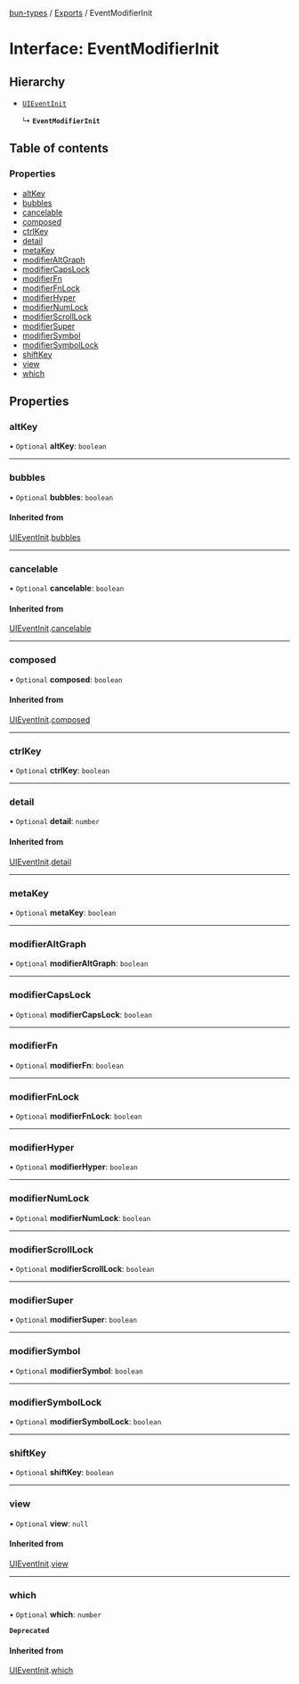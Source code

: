 [bun-types](https://github.com/oven-sh/bun-types/blob/master/api-docs/README.md) / [Exports](https://github.com/oven-sh/bun-types/blob/master/api-docs/modules.md) / EventModifierInit

# Interface: EventModifierInit

## Hierarchy

- [`UIEventInit`](https://github.com/oven-sh/bun-types/blob/master/api-docs/interfaces/UIEventInit.md)

  ↳ **`EventModifierInit`**

## Table of contents

### Properties

- [altKey](https://github.com/oven-sh/bun-types/blob/master/api-docs/interfaces/EventModifierInit.md#altkey)
- [bubbles](https://github.com/oven-sh/bun-types/blob/master/api-docs/interfaces/EventModifierInit.md#bubbles)
- [cancelable](https://github.com/oven-sh/bun-types/blob/master/api-docs/interfaces/EventModifierInit.md#cancelable)
- [composed](https://github.com/oven-sh/bun-types/blob/master/api-docs/interfaces/EventModifierInit.md#composed)
- [ctrlKey](https://github.com/oven-sh/bun-types/blob/master/api-docs/interfaces/EventModifierInit.md#ctrlkey)
- [detail](https://github.com/oven-sh/bun-types/blob/master/api-docs/interfaces/EventModifierInit.md#detail)
- [metaKey](https://github.com/oven-sh/bun-types/blob/master/api-docs/interfaces/EventModifierInit.md#metakey)
- [modifierAltGraph](https://github.com/oven-sh/bun-types/blob/master/api-docs/interfaces/EventModifierInit.md#modifieraltgraph)
- [modifierCapsLock](https://github.com/oven-sh/bun-types/blob/master/api-docs/interfaces/EventModifierInit.md#modifiercapslock)
- [modifierFn](https://github.com/oven-sh/bun-types/blob/master/api-docs/interfaces/EventModifierInit.md#modifierfn)
- [modifierFnLock](https://github.com/oven-sh/bun-types/blob/master/api-docs/interfaces/EventModifierInit.md#modifierfnlock)
- [modifierHyper](https://github.com/oven-sh/bun-types/blob/master/api-docs/interfaces/EventModifierInit.md#modifierhyper)
- [modifierNumLock](https://github.com/oven-sh/bun-types/blob/master/api-docs/interfaces/EventModifierInit.md#modifiernumlock)
- [modifierScrollLock](https://github.com/oven-sh/bun-types/blob/master/api-docs/interfaces/EventModifierInit.md#modifierscrolllock)
- [modifierSuper](https://github.com/oven-sh/bun-types/blob/master/api-docs/interfaces/EventModifierInit.md#modifiersuper)
- [modifierSymbol](https://github.com/oven-sh/bun-types/blob/master/api-docs/interfaces/EventModifierInit.md#modifiersymbol)
- [modifierSymbolLock](https://github.com/oven-sh/bun-types/blob/master/api-docs/interfaces/EventModifierInit.md#modifiersymbollock)
- [shiftKey](https://github.com/oven-sh/bun-types/blob/master/api-docs/interfaces/EventModifierInit.md#shiftkey)
- [view](https://github.com/oven-sh/bun-types/blob/master/api-docs/interfaces/EventModifierInit.md#view)
- [which](https://github.com/oven-sh/bun-types/blob/master/api-docs/interfaces/EventModifierInit.md#which)

## Properties

### altKey

• `Optional` **altKey**: `boolean`

___

### bubbles

• `Optional` **bubbles**: `boolean`

#### Inherited from

[UIEventInit](https://github.com/oven-sh/bun-types/blob/master/api-docs/interfaces/UIEventInit.md).[bubbles](https://github.com/oven-sh/bun-types/blob/master/api-docs/interfaces/UIEventInit.md#bubbles)

___

### cancelable

• `Optional` **cancelable**: `boolean`

#### Inherited from

[UIEventInit](https://github.com/oven-sh/bun-types/blob/master/api-docs/interfaces/UIEventInit.md).[cancelable](https://github.com/oven-sh/bun-types/blob/master/api-docs/interfaces/UIEventInit.md#cancelable)

___

### composed

• `Optional` **composed**: `boolean`

#### Inherited from

[UIEventInit](https://github.com/oven-sh/bun-types/blob/master/api-docs/interfaces/UIEventInit.md).[composed](https://github.com/oven-sh/bun-types/blob/master/api-docs/interfaces/UIEventInit.md#composed)

___

### ctrlKey

• `Optional` **ctrlKey**: `boolean`

___

### detail

• `Optional` **detail**: `number`

#### Inherited from

[UIEventInit](https://github.com/oven-sh/bun-types/blob/master/api-docs/interfaces/UIEventInit.md).[detail](https://github.com/oven-sh/bun-types/blob/master/api-docs/interfaces/UIEventInit.md#detail)

___

### metaKey

• `Optional` **metaKey**: `boolean`

___

### modifierAltGraph

• `Optional` **modifierAltGraph**: `boolean`

___

### modifierCapsLock

• `Optional` **modifierCapsLock**: `boolean`

___

### modifierFn

• `Optional` **modifierFn**: `boolean`

___

### modifierFnLock

• `Optional` **modifierFnLock**: `boolean`

___

### modifierHyper

• `Optional` **modifierHyper**: `boolean`

___

### modifierNumLock

• `Optional` **modifierNumLock**: `boolean`

___

### modifierScrollLock

• `Optional` **modifierScrollLock**: `boolean`

___

### modifierSuper

• `Optional` **modifierSuper**: `boolean`

___

### modifierSymbol

• `Optional` **modifierSymbol**: `boolean`

___

### modifierSymbolLock

• `Optional` **modifierSymbolLock**: `boolean`

___

### shiftKey

• `Optional` **shiftKey**: `boolean`

___

### view

• `Optional` **view**: ``null``

#### Inherited from

[UIEventInit](https://github.com/oven-sh/bun-types/blob/master/api-docs/interfaces/UIEventInit.md).[view](https://github.com/oven-sh/bun-types/blob/master/api-docs/interfaces/UIEventInit.md#view)

___

### which

• `Optional` **which**: `number`

**`Deprecated`**

#### Inherited from

[UIEventInit](https://github.com/oven-sh/bun-types/blob/master/api-docs/interfaces/UIEventInit.md).[which](https://github.com/oven-sh/bun-types/blob/master/api-docs/interfaces/UIEventInit.md#which)
